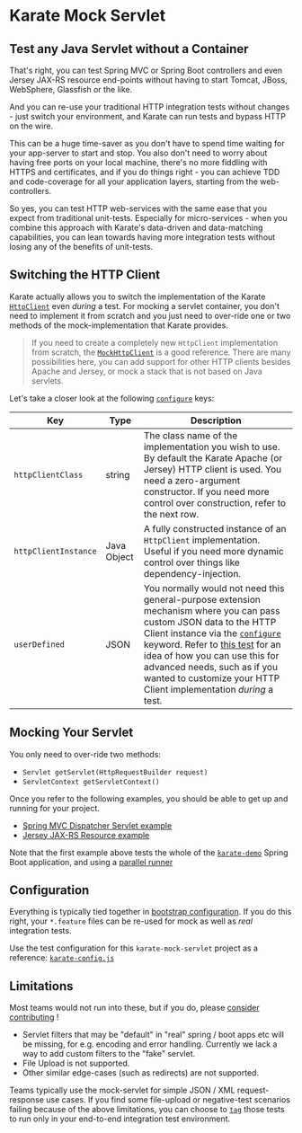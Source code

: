 # Karate Mock Servlet

## Test any Java Servlet without a Container
That's right, you can test Spring MVC or Spring Boot controllers and even Jersey JAX-RS resource end-points without having to start Tomcat, JBoss, WebSphere, Glassfish or the like.

And you can re-use your traditional HTTP integration tests without changes - just switch your environment, and Karate can run tests and bypass HTTP on the wire.

This can be a huge time-saver as you don't have to spend time waiting for your app-server to start and stop. You also don't need to worry about having free ports on your local machine, there's no more fiddling with HTTPS and certificates, and if you do things right - you can achieve TDD and code-coverage for all your application layers, starting from the web-controllers.

So yes, you can test HTTP web-services with the same ease that you expect from traditional unit-tests. Especially for micro-services - when you combine this approach with Karate's data-driven and data-matching capabilities, you can lean towards having more integration tests without losing any of the benefits of unit-tests.

## Switching the HTTP Client
Karate actually allows you to switch the implementation of the Karate [`HttpClient`](../karate-core/src/main/java/com/intuit/karate/http/HttpClient.java) even *during* a test. For mocking a servlet container, you don't need to implement it from scratch and you just need to over-ride one or two methods of the mock-implementation that Karate provides.

> If you need to create a completely new `HttpClient` implementation from scratch, the [`MockHttpClient`](src/main/java/com/intuit/karate/mock/servlet/MockHttpClient.java) is a good reference. There are many possibilities here, you can add support for other HTTP clients besides Apache and Jersey, or mock a stack that is not based on Java servlets.

Let's take a closer look at the following [`configure`](https://github.com/intuit/karate#configure) keys:

 Key | Type | Description
------ | ---- | ---------
`httpClientClass` | string | The class name of the implementation you wish to use. By default the Karate Apache (or Jersey) HTTP client is used. You need a zero-argument constructor. If you need more control over construction, refer to the next row.
`httpClientInstance` | Java Object | A fully constructed instance of an `HttpClient` implementation. Useful if you need more dynamic control over things like dependency-injection.
`userDefined` | JSON | You normally would not need this general-purpose extension mechanism where you can pass custom JSON data to the HTTP Client instance via the [`configure`](https://github.com/intuit/karate#configure) keyword. Refer to [this test](../karate-core/src/test/java/com/intuit/karate/http/HttpClientTest.java) for an idea of how you can use this for advanced needs, such as if you wanted to customize your HTTP Client implementation *during* a test.

## Mocking Your Servlet
You only need to over-ride two methods: 
* `Servlet getServlet(HttpRequestBuilder request)`
* `ServletContext getServletContext()`

Once you refer to the following examples, you should be able to get up and running for your project.
* [Spring MVC Dispatcher Servlet example](src/test/java/demo/MockSpringMvcServlet.java)
* [Jersey JAX-RS Resource example](src/test/java/mock/jersey/MockJerseyServlet.java)

Note that the first example above tests the whole of the [`karate-demo`](../karate-demo) Spring Boot application, and using a [parallel runner](src/test/java/demo/MockSpringMvcServletTest.java)

## Configuration
Everything is typically tied together in [bootstrap configuration](https://github.com/intuit/karate#configuration). If you do this right, your `*.feature` files can be re-used for mock as well as *real* integration tests.

Use the test configuration for this `karate-mock-servlet` project as a reference: [`karate-config.js`](src/test/java/karate-config.js)

## Limitations
Most teams would not run into these, but if you do, please [consider contributing](https://github.com/intuit/karate/projects/3#card-22529274) !

* Servlet filters that may be "default" in "real" spring / boot apps etc will be missing, for e.g. encoding and error handling. Currently we lack a way to add custom filters to the "fake" servlet.
* File Upload is not supported.
* Other similar edge-cases (such as redirects) are not supported.

Teams typically use the mock-servlet for simple JSON / XML request-response use cases. If you find some file-upload or negative-test scenarios failing because of the above limitations, you can choose to [`tag`](https://github.com/intuit/karate#tags) those tests to run only in your end-to-end integration test environment.





